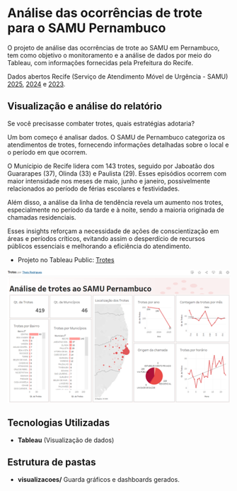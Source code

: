 # Análise das ocorrências de trote para o SAMU Pernambuco

O projeto de análise das ocorrências de trote ao SAMU em Pernambuco, tem como objetivo o monitoramento e a análise de dados por meio do Tableau, com informações fornecidas pela Prefeitura do Recife.

Dados abertos Recife (Serviço de Atendimento Móvel de Urgência - SAMU)
[2025](http://dados.recife.pe.gov.br/dataset/servico-de-atendimento-movel-de-urgencia-samu-2025/), [2024](http://dados.recife.pe.gov.br/dataset/servico-de-atendimento-movel-de-urgencia-samu-2024) e [2023](http://dados.recife.pe.gov.br/dataset/servico-de-atendimento-movel-de-urgencia-samu-2023).

## Visualização e análise do relatório

Se você precisasse combater trotes, quais estratégias adotaria?

Um bom começo é analisar dados. O SAMU de Pernambuco categoriza os atendimentos de trotes, fornecendo informações detalhadas sobre o local e o período em que ocorrem.

O Munícipio de Recife lidera com 143 trotes, seguido por Jaboatão dos Guararapes (37), Olinda (33) e Paulista (29). Esses episódios ocorrem com maior intensidade nos meses de maio, junho e janeiro, possivelmente relacionados ao período de férias escolares e festividades.

Além disso, a análise da linha de tendência revela um aumento nos trotes, especialmente no período da tarde e à noite, sendo a maioria originada de chamadas residenciais.

Esses insights reforçam a necessidade de ações de conscientização em áreas e períodos críticos, evitando assim o desperdício de recursos públicos essenciais e melhorando a eficiência do atendimento.

- Projeto no Tableau Public: [Trotes](https://public.tableau.com/app/profile/thais.nicole.rodrigues7737/viz/Trotes/Painel1#1)

![Projeto de Trotes SAMU com Tableau](visualizacoes/01TrotesSAMU.png)

## Tecnologias Utilizadas
- **Tableau** (Visualização de dados)

## Estrutura de pastas
- **visualizacoes/**  Guarda gráficos e dashboards gerados.
